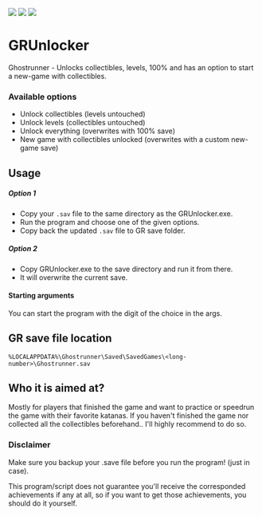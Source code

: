 [![](https://img.shields.io/badge/Jack-Unlocked-green)](https://github.com/Dmgvol/GRUnlocker/) [![](https://img.shields.io/badge/Discord-GRSR-red)](https://discord.com/invite/eZRz3Q5) ![](https://img.shields.io/github/downloads/dmgvol/grunlocker/total)



# GRUnlocker
Ghostrunner - Unlocks collectibles, levels, 100% and has an option to start a new-game with collectibles.

### Available options
- Unlock collectibles (levels untouched)
- Unlock levels (collectibles untouched)
- Unlock everything (overwrites with 100% save)
- New game with collectibles unlocked (overwrites with a custom new-game save)

## Usage
##### Option 1
- Copy your ```.sav``` file to the same directory as the GRUnlocker.exe.
- Run the program and choose one of the given options.
- Copy back the updated ```.sav``` file to GR save folder.

##### Option 2
- Copy GRUnlocker.exe to the save directory and run it from there.
- It will overwrite the current save.

#### Starting arguments
You can start the program with the digit of the choice in the args.

## GR save file location
```%LOCALAPPDATA%\Ghostrunner\Saved\SavedGames\<long-number>\Ghostrunner.sav```

## Who it is aimed at?
Mostly for players that finished the game and want to practice or speedrun the game with their favorite katanas.
If you haven't finished the game nor collected all the collectibles beforehand.. I'll highly recommend to do so.

### Disclaimer
Make sure you backup your .save file before you run the program! (just in case).

This program/script does not guarantee you'll receive the corresponded achievements if any at all, so if you want to get those achievements, you should do it yourself.
